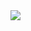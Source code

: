 
<div> 
  <a href="https://www.linkedin.com/in/cemil-tan-a337b512b/" target="_blank"><img src="https://img.shields.io/badge/github%20pages-121013?style=for-the-badge&logo=github&logoColor=white" target="_blank"></a>
</div>

